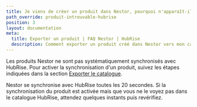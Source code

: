 ```yaml
---
title: Je viens de créer un produit dans Nestor, pourquoi n'apparaît-il pas dans mon catalogue HubRise ?
path_override: produit-introuvable-hubrise
position: 3
layout: documentation
meta:
  title: Exporter un produit | FAQ Nestor | HubRise
  description: Comment exporter un produit créé dans Nestor vers mon catalogue HubRise.
---
```


Les produits Nestor ne sont pas systématiquement synchronisés avec HubRise. Pour activer la synchronisation d'un produit, suivez les étapes indiquées dans la section [Exporter le catalogue](/apps/nestor/map-ref-codes#export-catalog).

Nestor se synchronise avec HubRise toutes les 20 secondes. Si la synchronisation du produit est activée mais que vous ne le voyez pas dans le catalogue HubRise, attendez quelques instants puis revérifiez.
